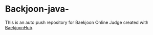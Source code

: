 # Backjoon-java-
This is an auto push repository for Baekjoon Online Judge created with [BaekjoonHub](https://github.com/BaekjoonHub/BaekjoonHub).
